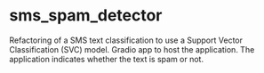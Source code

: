 # sms_spam_detector
Refactoring of a SMS text classification to use a Support Vector Classification (SVC) model. Gradio app to host the application. The application indicates whether the text is spam or not.
